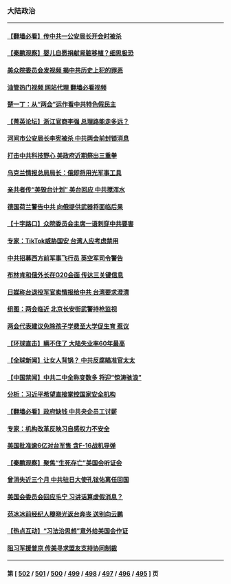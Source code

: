 ### 大陆政治
---
#### [【翻墙必看】传中共一公安局长开会时被杀](../../pages/ncid277/n13941945.md?03031245) 
#### [【秦鹏观察】婴儿自愿捐献肾脏移植？细思极恐](../../pages/ncid277/n13941864.md?03031245) 
#### [美众院委员会发视频 揭中共历史上犯的罪恶](../../pages/ncid277/n13941865.md?03031245) 
#### [油管热门视频 网站代理 翻墙必看视频](http://138.2.39.72:81/youtube.html?epic-marker?03031245)
#### [楚一丁：从“两会”运作看中共特色假民主](../../pages/ncid277/n13941852.md?03031245) 
#### [【菁英论坛】浙江官商李强 总理路能走多远？](../../pages/ncid277/n13941788.md?03031245) 
#### [河间市公安局长李宪被杀 中共两会前封锁消息](../../pages/ncid277/n13941826.md?03031245) 
#### [打击中共科技野心 美政府近期祭出三重拳](../../pages/ncid277/n13941825.md?03031245) 
#### [乌克兰情报总局局长：俄即将用光军事工具](../../pages/ncid277/n13941772.md?03031245) 
#### [亲共者传“美毁台计划” 美台回应 中共搅浑水](../../pages/ncid277/n13941364.md?03031245) 
#### [德国荷兰警告中共 向俄提供武器将面临后果](../../pages/ncid277/n13941712.md?03031245) 
#### [【十字路口】众院委员会主席一语刺穿中共要害](../../pages/ncid277/n13941632.md?03031245) 
#### [专家：TikTok威胁国安 台湾人应考虑禁用](../../pages/ncid277/n13911928.md?03031245) 
#### [中共招募西方前军事飞行员 英空军司令警告](../../pages/ncid277/n13941594.md?03031245) 
#### [布林肯和俄外长在G20会面 传达三关键信息](../../pages/ncid277/n13941678.md?03031245) 
#### [日媒称台退役军官卖情报给中共 台湾要求澄清](../../pages/ncid277/n13941384.md?03031245) 
#### [组图：两会临近 北京长安街武警持枪监视](../../pages/ncid277/n13941483.md?03031245) 
#### [两会代表建议免除孩子学费至大学促生育 惹议](../../pages/ncid277/n13941424.md?03031245) 
#### [【环球直击】瞒不住了 大陆失业率60年最高](../../pages/ncid277/n13940979.md?03031245) 
#### [【全球新闻】让女人背锅？ 中共反腐瞄准官太太](../../pages/ncid277/n13940762.md?03031245) 
#### [【中国禁闻】中共二中全称变数多 将迎“惊涛骇浪”](../../pages/ncid277/n13940957.md?03031245) 
#### [分析：习近平希望直接掌控国家安全机构](../../pages/ncid277/n13941248.md?03031245) 
#### [【翻墙必看】政府缺钱 中共央企员工讨薪](../../pages/ncid277/n13941212.md?03031245) 
#### [专家：机构改革反映习自感权力不安全](../../pages/ncid277/n13940589.md?03031245) 
#### [美国批准逾6亿对台军售 含F-16战机导弹](../../pages/ncid277/n13941203.md?03031245) 
#### [【秦鹏观察】聚焦“生死存亡”美国会听证会](../../pages/ncid277/n13941040.md?03031245) 
#### [曾消失近三个月 中共驻日大使孔铉佑离任回国](../../pages/ncid277/n13941226.md?03031245) 
#### [美国会委员会回应毛宁 习讲话算虚假消息？](../../pages/ncid277/n13941031.md?03031245) 
#### [范冰冰前经纪人穆晓光返台奔丧 送别向云鹏](../../pages/ncid277/n13941039.md?03031245) 
#### [【热点互动】“习法治思想”意外给美国会作证](../../pages/ncid277/n13940999.md?03031245) 
#### [阻习军援普京 传美寻求盟友支持协同制裁](../../pages/ncid277/n13940971.md?03031245) 

---
#### 第 [ [502](./502.md?03031245) / [501](./501.md?03031245) / [500](./500.md?03031245) / [499](./499.md?03031245) / [498](./498.md?03031245) / [497](./497.md?03031245) / [496](./496.md?03031245) / [495](./495.md?03031245) ] 页
